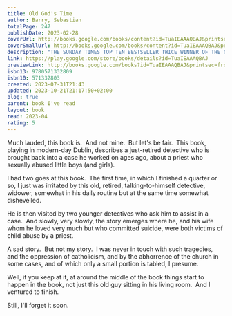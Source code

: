```yaml
---
title: Old God's Time
author: Barry, Sebastian
totalPage: 247
publishDate: 2023-02-28
coverUrl: http://books.google.com/books/content?id=TuaIEAAAQBAJ&printsec=frontcover&img=1&zoom=1&edge=curl&source=gbs_api
coverSmallUrl: http://books.google.com/books/content?id=TuaIEAAAQBAJ&printsec=frontcover&img=1&zoom=5&edge=curl&source=gbs_api
description: "THE SUNDAY TIMES TOP TEN BESTSELLER TWICE WINNER OF THE COSTA BOOK OF THE YEAR 'A masterpiece' Sunday Times 'Stunning' LIZ NUGENT 'Extraordinary' Irish Times Tom Kettle, a retired policeman, and widower, is settling into the quiet of his new home in Dalkey, overlooking the sea. His solitude is interrupted when two former colleagues turn up at his door to ask about a traumatic, decades-old case. A case that Tom never quite came to terms with. And his peace is further disturbed when his new neighbour, a mysterious young mother, asks for his help. A beautiful, haunting novel, in which nothing is quite as it seems, Old God's Time is an unforgettable exploration of family, loss and love. WHAT READERS ARE SAYING: ***** 'A beautiful family love story. It will haunt you and break your heart.' ***** 'Deeply felt and so moving. I will be reading this again.' ***** 'A tragic tale beautifully told. Sebastian Barry is one of the great contemporary writers.' ***** 'Absolute perfection in novel form.' ***** 'Deeply tragic. Deeply humorous. Utterly beautiful. I'm in awe.' ***** 'A writer in possession of something divine . just exceptional.' ***** 'Magically transporting . the balance of extreme grief and joy are perfectly expressed.'"
link: https://play.google.com/store/books/details?id=TuaIEAAAQBAJ
previewLink: http://books.google.com/books?id=TuaIEAAAQBAJ&printsec=frontcover&dq=Sebastian+Barry,+Old+God%27s+Time&hl=&as_pt=BOOKS&cd=2&source=gbs_api
isbn13: 9780571332809
isbn10: 571332803
created: 2023-07-31T21:43
updated: 2023-10-21T21:17:50+02:00
blog: true
parent: book I've read
layout: book
read: 2023-04
rating: 5
---
```

  
Much lauded, this book is.  And not mine.  But let's be fair.  This book, playing in modern-day Dublin, describes a just-retired detective who is brought back into a case he worked on ages ago, about a priest who sexually abused little boys (and girls).    
  
I had two goes at this book.  The first time, in which I finished a quarter or so, I just was irritated by this old, retired, talking-to-himself detective, widower, somewhat in his daily routine but at the same time somewhat dishevelled.   
  
He is then visited by two younger detectives who ask him to assist in a case.  And slowly, very slowly, the story emerges where he, and his wife whom he loved very much but who committed suicide, were both victims of child abuse by a priest.  
  
A sad story.  But not my story.  I was never in touch with such tragedies, and the oppression of catholicism, and by the abhorrence of the church in some cases, and of which only a small portion is tabled, I presume.    
  
Well, if you keep at it, at around the middle of the book things start to happen in the book, not just this old guy sitting in his living room.  And I ventured to finish.  
  
Still, I'll forget it soon.